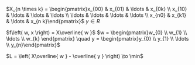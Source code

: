 $X_{n \times k} = \begin{pmatrix}x_{00} & x_{01} & \ldots &  x_{0k} \\ x_{10} & \ldots & \ldots & \ldots \\ \ldots  & \ldots & \ldots & \ldots \\ x_{n0} & x_{k1} & \ldots & x_{n k}\end{pmatrix}$
$y \in R$

$f\left( w, x \right) = X\overline{ w }$
$w = \begin{pmatrix}w_{0} \\ w_{1} \\ \ldots \\ w_{k} \end{pmatrix} \quad y = \begin{pmatrix}y_{0} \\ y_{1} \\ \ldots \\ y_{n}\end{pmatrix}$


$L = \left( X\overline{ w } - \overline{ y } \right) \to \min$

